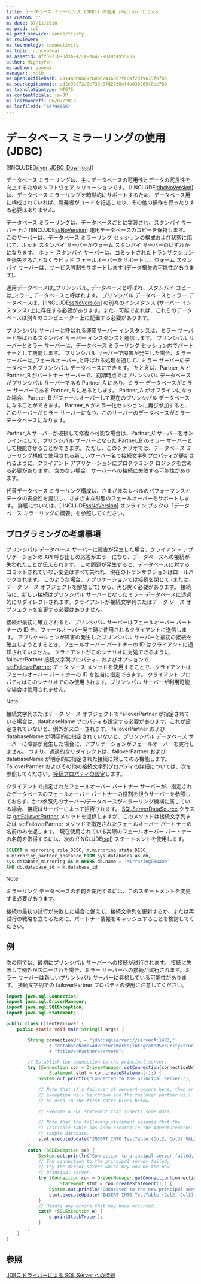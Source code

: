 ```yaml
---
title: データベース ミラーリング (JDBC) の使用 |Microsoft Docs
ms.custom: ''
ms.date: 07/11/2018
ms.prod: sql
ms.prod_service: connectivity
ms.reviewer: ''
ms.technology: connectivity
ms.topic: conceptual
ms.assetid: 4ff59218-0d3b-4274-b647-9839c4955865
author: MightyPen
ms.author: genemi
manager: jroth
ms.openlocfilehash: 2914adb0a69c680624365b7fe0af23f9615f6f05
ms.sourcegitcommit: ad2e98972a0e739c0fd2038ef4a030265f0ee788
ms.translationtype: MTE75
ms.contentlocale: ja-JP
ms.lasthandoff: 06/07/2019
ms.locfileid: "66798656"
---
```

# <a name="using-database-mirroring-jdbc"></a>データベース ミラーリングの使用 (JDBC)

[!INCLUDE[Driver_JDBC_Download](../../includes/driver_jdbc_download.md)]

データベース ミラーリングは、主にデータベースの可用性とデータの冗長性を向上するためのソフトウェア ソリューションです。 [!INCLUDE[jdbcNoVersion](../../includes/jdbcnoversion_md.md)] は、データベース ミラーリングを暗黙的にサポートするため、データベース用に構成されていれば、開発者がコードを記述したり、その他の操作を行ったりする必要はありません。

データベース ミラーリングは、データベースごとに実装され、スタンバイ サーバー上に [!INCLUDE[ssNoVersion](../../includes/ssnoversion-md.md)] 運用データベースのコピーを保持します。 このサーバーは、データベース ミラーリング セッションの構成および状態に応じて、ホット スタンバイ サーバーかウォーム スタンバイ サーバーのいずれかになります。 ホット スタンバイ サーバーは、コミットされたトランザクションを損失することなくラピッド フェールオーバーをサポートし、ウォーム スタンバイ サーバーは、サービス強制をサポートします (データ損失の可能性があります)。

運用データベースは_プリンシパル_ データベースと呼ばれ、スタンバイ コピーは_ミラー_ データベースと呼ばれます。 プリンシパル データベースとミラー データベースは、[!INCLUDE[ssNoVersion](../../includes/ssnoversion-md.md)] の別々のインスタンス (サーバー インスタンス) 上に存在する必要があります。また、可能であれば、これらのデータベースは別々のコンピューター上に配置する必要があります。

プリンシパル サーバーと呼ばれる運用サーバー インスタンスは、ミラー サーバーと呼ばれるスタンバイ サーバー インスタンスと通信します。 プリンシパル サーバーとミラー サーバーは、データベース ミラーリング セッション内でパートナーとして機能します。 プリンシパル サーバーで障害が発生した場合、ミラー サーバーは_フェールオーバー_と呼ばれる処理を通じて、ミラー サーバーのデータベースをプリンシパル データベースにできます。 たとえば、Partner_A と Partner_B がパートナー サーバーで、初期時点ではプリンシパル データベースがプリンシパル サーバーである Partner_A にあり、ミラー データベースがミラー サーバーである Partner_B にあるとします。 Partner_A がオフラインになった場合、Partner_B がフェールオーバーして現在のプリンシパル データベースになることができます。 Partner_A がミラー化セッションに再び参加すると、このサーバーがミラー サーバーになり、このサーバーのデータベースがミラー データベースになります。

Partner_A サーバーが破損して修復不可能な場合は、Partner_C サーバーをオンラインにして、プリンシパル サーバーとなった Partner_B のミラー サーバーとして機能させることができます。 ただし、このシナリオでは、データベース ミラーリング構成で使用される新しいサーバー名で接続文字列プロパティが更新されるように、クライアント アプリケーションにプログラミング ロジックを含める必要があります。 含めない場合、サーバーへの接続に失敗する可能性があります。

代替データベース ミラーリング構成は、さまざまなレベルのパフォーマンスとデータの安全性を提供し、さまざまな形態のフェールオーバーをサポートします。 詳細については、[!INCLUDE[ssNoVersion](../../includes/ssnoversion-md.md)] オンライン ブックの「データベース ミラーリングの概要」を参照してください。

## <a name="programming-considerations"></a>プログラミングの考慮事項

プリンシパル データベース サーバーに障害が発生した場合、クライアント アプリケーションの API 呼び出しの応答がエラーになり、データベースへの接続が失われたことが伝えられます。 この問題が発生すると、データベースに対するコミットされていない変更はすべて失われ、現在のトランザクションはロールバックされます。 このような場合、アプリケーションでは接続を閉じて (または、データ ソース オブジェクトを解放して) から、再び開く必要があります。 接続時に、新しい接続はプリンシパル サーバーとなったミラー データベースに透過的にリダイレクトされます。クライアントが接続文字列またはデータ ソース オブジェクトを変更する必要はありません。

接続が最初に確立されると、プリンシパル サーバーはフェールオーバー パートナーの ID を、フェールオーバー発生時に使用されるクライアントに送信します。 アプリケーションが障害の発生したプリンシパル サーバーと最初の接続を確立しようとするとき、フェールオーバー パートナーの ID はクライアントに通知されていません。 クライアントがこのシナリオに対処できるように、failoverPartner 接続文字列プロパティ、およびオプションで [setFailoverPartner](../../connect/jdbc/reference/setfailoverpartner-method-sqlserverdatasource.md) データ ソース メソッドを使用することで、クライアントはフェールオーバー パートナーの ID を独自に指定できます。 クライアント プロパティはこのシナリオでのみ使用されます。プリンシパル サーバーが利用可能な場合は使用されません。

> [!NOTE]  
> 接続文字列またはデータ ソース オブジェクトで failoverPartner が指定されている場合は、databaseName プロパティも設定する必要があります。これが設定されていないと、例外がスローされます。 failoverPartner および databaseName が明示的に指定されていないと、プリンシパル データベース サーバーに障害が発生した場合に、アプリケーションがフェールオーバーを実行しません。 つまり、透過的なリダイレクトは、failoverPartner および databaseName が明示的に指定された接続に対してのみ機能します。 FailoverPartner およびその他の接続文字列プロパティの詳細については、次を参照してください。[接続プロパティの設定](../../connect/jdbc/setting-the-connection-properties.md)します。

クライアントで指定されたフェールオーバー パートナー サーバーが、指定されたデータベースのフェールオーバー パートナーの役割を担うサーバーを参照しておらず、かつ参照先のサーバー/データベースがミラーリング機構に属している場合、接続はサーバーによって拒否されます。 [SQLServerDataSource](../../connect/jdbc/reference/sqlserverdatasource-class.md) クラスは [getFailoverPartner](../../connect/jdbc/reference/getfailoverpartner-method-sqlserverdatasource.md) メソッドを提供しますが、このメソッドは接続文字列または setFailoverPartner メソッドで指定されたフェールオーバー パートナーの名前のみを返します。 現在使用されている実際のフェールオーバー パートナーの名前を取得するには、次の [!INCLUDE[tsql](../../includes/tsql-md.md)] ステートメントを使用します。

```sql
SELECT m.mirroring_role_DESC, m.mirroring_state_DESC,  
m.mirroring_partner_instance FROM sys.databases as db,  
sys.database_mirroring AS m WHERE db.name = 'MirroringDBName'  
AND db.database_id = m.database_id  
```

> [!NOTE]  
> ミラーリング データベースの名前を使用するには、このステートメントを変更する必要があります。

接続の最初の試行が失敗した場合に備えて、接続文字列を更新するか、または再試行の戦略を立てるために、パートナー情報をキャッシュすることを検討してください。

## <a name="example"></a>例

次の例では、最初にプリンシパル サーバーへの接続が試行されます。 接続に失敗して例外がスローされた場合、ミラー サーバーへの接続が試行されます。ミラー サーバーは新しいプリンシパル サーバーに昇格している可能性があります。 接続文字列での failoverPartner プロパティの使用に注意してください。

```java
import java.sql.Connection;
import java.sql.DriverManager;
import java.sql.SQLException;
import java.sql.Statement;

public class ClientFailover {
    public static void main(String[] args) {

        String connectionUrl = "jdbc:sqlserver://serverA:1433;"
                + "databaseName=AdventureWorks;integratedSecurity=true;"
                + "failoverPartner=serverB";

        // Establish the connection to the principal server.
        try (Connection con = DriverManager.getConnection(connectionUrl);
                Statement stmt = con.createStatement();) {
            System.out.println("Connected to the principal server.");

            // Note that if a failover of serverA occurs here, then an
            // exception will be thrown and the failover partner will
            // be used in the first catch block below.

            // Execute a SQL statement that inserts some data.

            // Note that the following statement assumes that the
            // TestTable table has been created in the AdventureWorks
            // sample database.
            stmt.executeUpdate("INSERT INTO TestTable (Col2, Col3) VALUES ('a', 10)");
        }
        catch (SQLException se) {
            System.out.println("Connection to principal server failed, " + "trying the mirror server.");
            // The connection to the principal server failed,
            // try the mirror server which may now be the new
            // principal server.
            try (Connection con = DriverManager.getConnection(connectionUrl);
                    Statement stmt = con.createStatement();) {
                System.out.println("Connected to the new principal server.");
                stmt.executeUpdate("INSERT INTO TestTable (Col2, Col3) VALUES ('a', 10)");
            }
            // Handle any errors that may have occurred.
            catch (SQLException e) {
                e.printStackTrace();
            }
        }
    }
}
```

## <a name="see-also"></a>参照

[JDBC ドライバーによる SQL Server への接続](../../connect/jdbc/connecting-to-sql-server-with-the-jdbc-driver.md)
